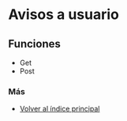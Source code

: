 # Avisos a usuario

## Funciones

  * Get
  * Post

### Más

  * [Volver al índice principal](../README.md)
